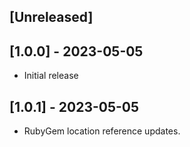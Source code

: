 ## [Unreleased]

## [1.0.0] - 2023-05-05

- Initial release

## [1.0.1] - 2023-05-05

- RubyGem location reference updates.